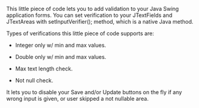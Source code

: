 This little piece of code lets you to add validation to your Java Swing application forms.
You can set verification to your JTextFields and JTextAreas with setInputVerifier(); method, which is a native Java method.

Types of verifications this little piece of code supports are:

* Integer only w/ min and max values.

* Double only w/ min and max values. 
* Max text length check.
* Not null check.

It lets you to disable your Save and/or Update buttons on the fly if any wrong input is given, or user skipped a not nullable area.